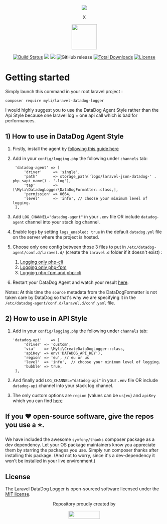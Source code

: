 <p align="center"><a href="https://laravel.com" target="_blank"><img src="https://laravel.com/assets/img/components/logo-laravel.svg"></a></p><p align="center">X</p>
<p align="center"><a href="https://www.datadoghq.com" target="_blank"><img width="80" height="80" src="https://imgix.datadoghq.com/img/dd_logo_70x75.png?fm=png&auto=format&lossless=1%22"></a></p>

<p align="center">
<a href="https://travis-ci.org/myLocalInfluence/laravel-datadog-logger"><img src="https://travis-ci.org/myLocalInfluence/laravel-datadog-logger.svg" alt="Build Status"></a>
<a href="https://codeclimate.com/github/myLocalInfluence/laravel-datadog-logger/maintainability"><img src="https://api.codeclimate.com/v1/badges/5ce73ef2de5fdebeee39/maintainability" /></a>
<a href="https://codeclimate.com/github/myLocalInfluence/laravel-datadog-logger/test_coverage"><img src="https://api.codeclimate.com/v1/badges/5ce73ef2de5fdebeee39/test_coverage" /></a>
<img alt="GitHub release" src="https://img.shields.io/github/release/myLocalInfluence/laravel-datadog-logger">
<a href="https://packagist.org/packages/myli/laravel-datadog-logger"><img src="https://poser.pugx.org/myli/laravel-datadog-logger/d/total.svg" alt="Total Downloads"></a>
<a href="https://packagist.org/packages/myli/laravel-datadog-logger"><img src="https://poser.pugx.org/myli/laravel-datadog-logger/license.svg" alt="License"></a>
</p>

# Getting started

Simply launch this command in your root laravel project : 

`composer require myli/laravel-datadog-logger`

I would highly suggest you to use the DataDog Agent Style rather than the Api Style because one laravel log = one api call which is bad for performances.

## 1) How to use in DataDog Agent Style

1) Firstly, install the agent by <a href="https://app.datadoghq.com/account/settings#agent">following this guide here</a>

2) Add in your `config/logging.php` the following under `channels` tab:

        'datadog-agent' => [
            'driver'     => 'single',
            'path'       => storage_path('logs/laravel-json-datadog-' . php_sapi_name() . '.log'),
            'tap'        => [\Myli\DatadogLogger\DataDogFormatter::class,],
            'permission' => 0664,
            'level'      => 'info', // choose your minimum level of logging.
        ],
3) Add `LOG_CHANNEL="datadog-agent"` in your `.env` file OR include `datadog-agent` channel into your stack log channel.
4) Enable logs by setting `logs_enabled: true` in the default `datadog.yml` file on the server where the project is hosted.
5) Choose only one config between those 3 files to put in `/etc/datadog-agent/conf.d/laravel.d/` (create the `laravel.d` folder if it doesn't exist) : 
    1) <a href="https://github.com/myLocalInfluence/laravel-datadog-logger/blob/master/conf/cli-only/conf.yaml">Logging only php-cli</a>
    2) <a href="https://github.com/myLocalInfluence/laravel-datadog-logger/blob/master/conf/fpm-only/conf.yaml">Logging only php-fpm</a>
    3) <a href="https://github.com/myLocalInfluence/laravel-datadog-logger/blob/master/conf/cli-fpm/conf.yaml">Logging php-fpm and php-cli</a>
6) Restart your DataDog Agent and watch your result <a href="https://app.datadoghq.com/logs/livetail">here</a>.

Notes: At this time the `source` metadata from the DataDogFormatter is not taken care by DataDog so that's why we are specifying it in the `/etc/datadog-agent/conf.d/laravel.d/conf.yaml` file.

## 2) How to use in API Style

1) Add in your `config/logging.php` the following under `channels` tab:

       'datadog-api'    => [
            'driver' => 'custom',
            'via'    => \Myli\CreateDataDogLogger::class,
            'apiKey' => env('DATADOG_API_KEY'),
            'region' => 'eu', // eu or us
            'level'  => 'info',  // choose your minimum level of logging.
            'bubble' => true,
        ],
            
2) And finally add `LOG_CHANNEL="datadog-api"` in your `.env` file OR include `datadog-api` channel into your stack log channel.
3) The only custom options are `region` (values can be `us|eu`) and `apiKey` which you can find <a href="https://app.datadoghq.com/account/settings#api">here</a>

## If you ❤️ open-source software, give the repos you use a ⭐️.
We have included the awesome `symfony/thanks` composer package as a dev
dependency. Let your OS package maintainers know you appreciate them by starring
the packages you use. Simply run composer thanks after installing this package.
(And not to worry, since it's a dev-dependency it won't be installed in your
live environment.)

## License

The Laravel DataDog Logger is open-sourced software licensed under the [MIT license](https://opensource.org/licenses/MIT).

<p align="center">Repository proudly created by</p><p align="center"><a href="https://www.myli.io" target="_blank"><img width="100" height="25" src="https://www.myli.io/wp-content/uploads/2016/12/LOGO-MYLI.png"></a></p>
